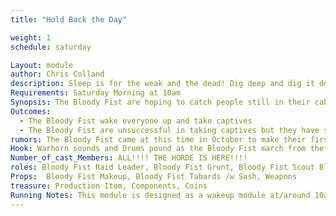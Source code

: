 ```yaml
---
title: "Hold Back the Day"

weight: 1
schedule: saturday

Layout: module
author: Chris Colland
description: Sleep is for the weak and the dead! Dig deep and dig it deeper! The Bloody Fist have come to wake the Adventurers from their “restful” sleep and remind them why they came to Stonewood! Horns and Drums of War will pound the walls of Stonewood from dusk till dawn!
Requirements: Saturday Morning at 10am
Synopsis: The Bloody Fist are hoping to catch people still in their cabins or sleeping to take captive. Early risers can catch the first Orcish blades of the day! The Fist is relentless and will not rest until they re-plant their banners on Stonewood Tavern and claim it for their own once again and put this insurrection to the sword.
Outcomes:
  - The Bloody Fist wake everyone up and take captives 
  - The Bloody Fist are unsuccessful in taking captives but they have shaken the hearts of the citizens with their ruthless tactics but are repelled
rumors: The Bloody Fist came at this time in October to make their first appearance.
Hook: Warhorn sounds and Drums pound as the Bloody Fist march from the woods and begin their assault
Number_of_cast_Members: ALL!!!! THE HORDE IS HERE!!!!
roles: Bloody Fist Raid Leader, Bloody Fist Grunt, Bloody Fist Scout Bloody Fist Shaman
Props:  Bloody Fist Makeup, Bloody Fist Tabards /w Sash, Weapons
treasure: Production Item, Components, Coins
Running Notes: This module is designed as a wakeup module at/around 10am on Saturday morning to get the PCs up and moving for the day. Not too early but not letting them sleep in too late. The Bloody Fist are relentless so I want the feeling that they are at war still fresh in their mind. Going to bed is important but you have a war to fight. Take a nap when the coast is clear in the middle of the day. The entire NPC crew will scatter across the site if people are spread out with plenty of treasure to respawn multiple times and keep coming to simulate a large raid and keep the fear level high. The goal is to take captives if they are up and send Ransom letter in to the other PCs when they are up if people are captured. All Bloody Fist can read/write and healing arts/first aid so this is not a concern or an attempt at mass resurrection. This is a smash and grab terrorist tactic to further Val’Kaz’s chess game with the PCs
---
```






















